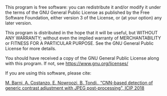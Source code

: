 
This program is free software: you can redistribute it and/or modify
it under the terms of the GNU General Public License as published by
the Free Software Foundation, either version 3 of the License, or
(at your option) any later version.

This program is distributed in the hope that it will be useful,
but WITHOUT ANY WARRANTY; without even the implied warranty of
MERCHANTABILITY or FITNESS FOR A PARTICULAR PURPOSE.  See the
GNU General Public License for more details.

You should have received a copy of the GNU General Public License
along with this program.  If not, see <https://www.gnu.org/licenses/>

If you are using this software, please cite:

[M. Barni, A. Costanzo, E. Nowroozi, B. Tondi., “CNN-based detection of generic contrast adjustment with
JPEG post-processing", ICIP 2018](http://clem.dii.unisi.it/~vipp/files/publications/CM-icip18.pdf)
